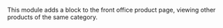 This module adds a block to the front office product page, viewing other products of the same category.
